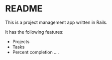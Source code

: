 # README

This is a project management app written in Rails.

It has the following features:

* Projects
* Tasks
* Percent completion
....



